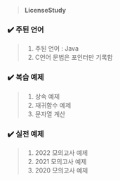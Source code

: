 > **LicenseStudy**

### :heavy_check_mark: 주된 언어
> 1. 주된 언어 : Java
> 2. C언어 문법은 포인터만 기록함

### :heavy_check_mark: 복습 예제
> 1. 상속 예제
> 2. 재귀함수 예제
> 3. 문자열 계산

### :heavy_check_mark: 실전 예제
> 1. 2022 모의고사 예제
> 2. 2021 모의고사 예제
> 3. 2020 모의고사 예제
